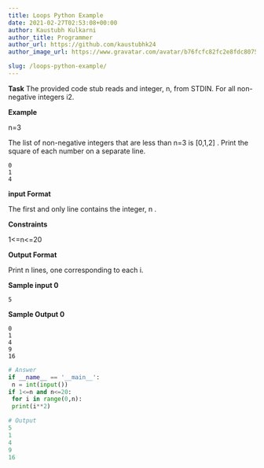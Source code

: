 ```yaml
---
title: Loops Python Example
date: 2021-02-27T02:53:08+00:00
author: Kaustubh Kulkarni
author_title: Programmer
author_url: https://github.com/kaustubhk24
author_image_url: https://www.gravatar.com/avatar/b76fcfc82fc2e8fdc8075636f1735f61?s=200

slug: /loops-python-example/
---
```

**Task** 
The provided code stub reads and integer, n, from STDIN. For all non-negative integers i2.

**Example**

n=3

The list of non-negative integers that are less than n=3  is [0,1,2] . Print the square of each number on a separate line.


```
0
1
4

```


**input Format**

The first and only line contains the integer, n .

**Constraints**

1<=n<=20

**Output Format**

Print n lines, one corresponding to each i.

**Sample input 0**


```
5

```


**Sample Output 0**


```
0
1
4
9
16

```


```python title="file.py"
# Answer
if __name__ == '__main__':
 n = int(input())
if 1<=n and n<=20:
 for i in range(0,n):
 print(i**2)
```

```python title="file.py"
# Output
5
1
4
9
16
```